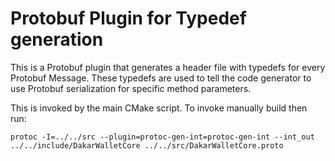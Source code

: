 # Protobuf Plugin for Typedef generation

This is a Protobuf plugin that generates a header file with typedefs for every Protobuf Message. These typedefs are used to tell the code generator to use Protobuf serialization for specific method parameters.

This is invoked by the main CMake script. To invoke manually build then run:

`protoc -I=../../src --plugin=protoc-gen-int=protoc-gen-int --int_out ../../include/DakarWalletCore ../../src/DakarWalletCore.proto`
